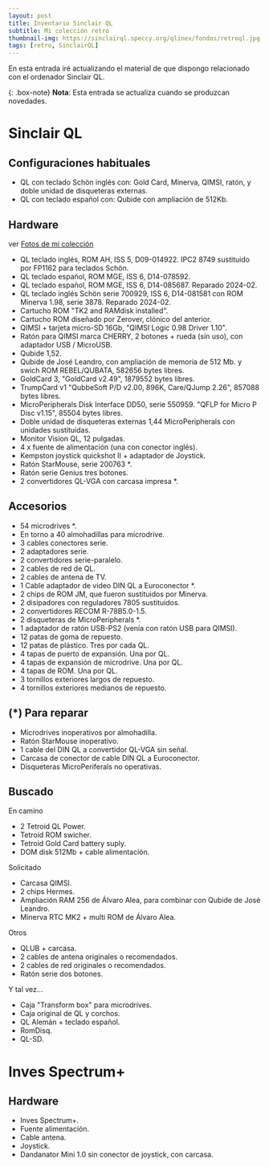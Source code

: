 ```yaml
---
layout: post
title: Inventario Sinclair QL
subtitle: Mi colección retro
thumbnail-img: https://sinclairql.speccy.org/qlinex/fondos/retroql.jpg
tags: [retro, SinclairQL]
---
```

En esta entrada iré actualizando el material de que dispongo relacionado con el ordenador Sinclair QL.

{: .box-note}
**Nota**: Esta entrada se actualiza cuando se produzcan novedades.

# Sinclair QL

## Configuraciones habituales

- QL con teclado Schön inglés con: Gold Card, Minerva, QIMSI, ratón, y doble unidad de disqueteras externas.
- QL con teclado español con: Qubide con ampliación de 512Kb.

## Hardware

ver [Fotos de mi colección](https://badaman.badared.com/ql/galeria/?dir=coleccion)

- QL teclado inglés, ROM AH, ISS 5, D09-014922. IPC2 8749 sustituido por FP1162 para teclados Schön.
- QL teclado español, ROM MGE, ISS 6, D14-078592.
- QL teclado español, ROM MGE, ISS 6, D14-085687. Reparado 2024-02.
- QL teclado inglés Schön serie 700929, ISS 6, D14-081581 con ROM Minerva 1.98, serie 3878. Reparado 2024-02.
- Cartucho ROM "TK2 and RAMdisk installed".
- Cartucho ROM diseñado por Zerover, clónico del anterior.
- QIMSI + tarjeta micro-SD 16Gb, "QIMSI Logic 0.98 Driver 1.10".
- Ratón para QIMSI marca CHERRY, 2 botones + rueda (sin uso), con adaptador USB / MicroUSB.
- Qubide 1,52.
- Qubide de José Leandro, con ampliación de memoria de 512 Mb. y swich ROM REBEL/QUBATA, 582656 bytes libres.
- GoldCard 3, "GoldCard v2.49", 1879552 bytes libres.
- TrumpCard v1 "QubbeSoft P/D v2.00, 896K, Care/QJump 2.26", 857088 bytes libres.
- MicroPeripherals Disk Interface DD50, serie 550959. "QFLP for Micro P Disc v1.15", 85504 bytes libres.
- Doble unidad de disqueteras externas 1,44 MicroPeripherals con unidades sustituidas.
- Monitor Vision QL, 12 pulgadas.
- 4 x fuente de alimentación (una con conector inglés).
- Kempston joystick quickshot II + adaptador de Joystick.
- Ratón StarMouse, serie 200763 *.
- Ratón serie Genius tres botones.
- 2 convertidores QL-VGA con carcasa impresa *.

## Accesorios

- 54 microdrives *.
- En torno a 40 almohadillas para microdrive.
- 3 cables conectores serie.
- 2 adaptadores serie.
- 2 convertidores serie-paralelo.
- 2 cables de red de QL.
- 2 cables de antena de TV.
- 1 Cable adaptador de video DIN QL a Euroconector *.
- 2 chips de ROM JM, que fueron sustituidos por Minerva.
- 2 disipadores con reguladores 7805 sustituidos.
- 2 convertidores RECOM R-78B5.0-1.5.
- 2 disqueteras de MicroPeripherals *.
- 1 adaptador de ratón USB-PS2 (venía con ratón USB para QIMSI).
- 12 patas de goma de repuesto.
- 12 patas de plástico. Tres por cada QL.
- 4 tapas de puerto de expansión. Una por QL.
- 4 tapas de expansión de microdrive. Una por QL.
- 4 tapas de ROM. Una por QL.
- 3 tornillos exteriores largos de repuesto.
- 4 tornillos exteriores medianos de repuesto.

## (*) Para reparar

- Microdrives inoperativos por almohadilla.
- Ratón StarMouse inoperativo.
- 1 cable del DIN QL a convertidor QL-VGA sin señal.
- Carcasa de conector de cable DIN QL a Euroconector.
- Disqueteras MicroPeriferals no operativas.

## Buscado

En camino
- 2 Tetroid QL Power.
- Tetroid ROM swicher.
- Tetroid Gold Card battery suply.
- DOM disk 512Mb + cable alimentación.

Solicitado
- Carcasa QIMSI.
- 2 chips Hermes.
- Ampliación RAM 256 de Álvaro Alea, para combinar con Qubide de José Leandro.
- Minerva RTC MK2 + multi ROM de Álvaro Alea.

Otros
- QLUB + carcasa.
- 2 cables de antena originales o recomendados.
- 2 cables de red originales o recomendados.
- Ratón serie dos botones.

Y tal vez...
- Caja "Transform box" para microdrives.
- Caja original de QL y corchos.
- QL Alemán + teclado español.
- RomDisq.
- QL-SD.

# Inves Spectrum+

## Hardware

- Inves Spectrum+.
- Fuente alimentación.
- Cable antena.
- Joystick.
- Dandanator Mini 1.0 sin conector de joystick, con carcasa.







